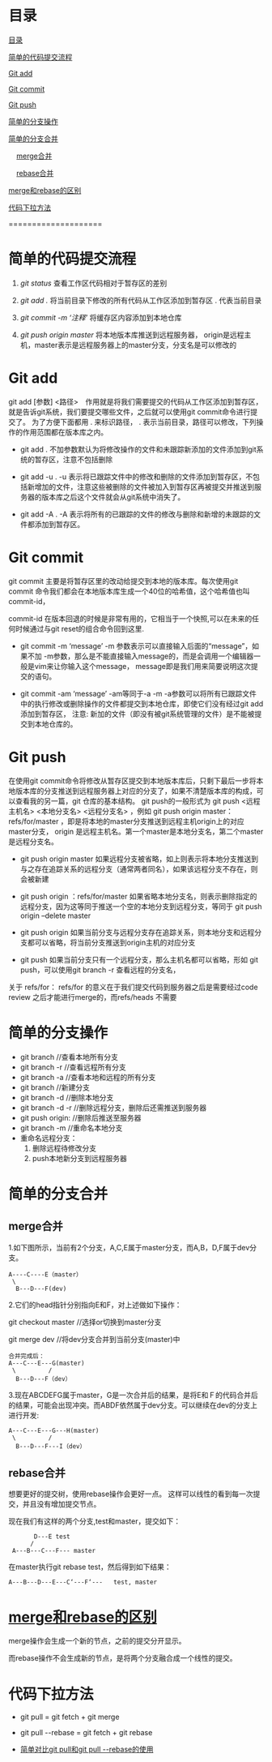 # 目录

[目录](#目录)

[简单的代码提交流程](#简单的代码提交流程)

[Git add](#git-add)

[Git commit](#git-commit)

[Git push](#git-push)

[简单的分支操作](#简单的分支操作)

[简单的分支合并](#简单的分支合并)

&nbsp;&nbsp;&nbsp;&nbsp;[merge合并](#merge合并)

&nbsp;&nbsp;&nbsp;&nbsp;[rebase合并](#rebase合并)

[merge和rebase的区别](#)

[代码下拉方法](#代码下拉方法)

====================

# 简单的代码提交流程
1. _git status_ 查看工作区代码相对于暂存区的差别

2. _git add ._ 将当前目录下修改的所有代码从工作区添加到暂存区 . 代表当前目录

3. _git commit -m ‘注释’_ 将缓存区内容添加到本地仓库

4. _git push origin master_ 将本地版本库推送到远程服务器，
origin是远程主机，master表示是远程服务器上的master分支，分支名是可以修改的

# Git add
git add [参数] <路径>　作用就是将我们需要提交的代码从工作区添加到暂存区，就是告诉git系统，我们要提交哪些文件，之后就可以使用git commit命令进行提交了。 
为了方便下面都用 . 来标识路径， . 表示当前目录，路径可以修改，下列操作的作用范围都在版本库之内。

- git add . 
不加参数默认为将修改操作的文件和未跟踪新添加的文件添加到git系统的暂存区，注意不包括删除

- git add -u . 
-u 表示将已跟踪文件中的修改和删除的文件添加到暂存区，不包括新增加的文件，注意这些被删除的文件被加入到暂存区再被提交并推送到服务器的版本库之后这个文件就会从git系统中消失了。

- git add -A . 
-A 表示将所有的已跟踪的文件的修改与删除和新增的未跟踪的文件都添加到暂存区。

# Git commit
git commit 主要是将暂存区里的改动给提交到本地的版本库。每次使用git commit 命令我们都会在本地版本库生成一个40位的哈希值，这个哈希值也叫commit-id， 

commit-id 在版本回退的时候是非常有用的，它相当于一个快照,可以在未来的任何时候通过与git reset的组合命令回到这里.

- git commit -m ‘message’ 
-m 参数表示可以直接输入后面的“message”，如果不加 -m参数，那么是不能直接输入message的，而是会调用一个编辑器一般是vim来让你输入这个message， 
message即是我们用来简要说明这次提交的语句。

- git commit -am ‘message’ -am等同于-a -m 
-a参数可以将所有已跟踪文件中的执行修改或删除操作的文件都提交到本地仓库，即使它们没有经过git add添加到暂存区， 
注意: 新加的文件（即没有被git系统管理的文件）是不能被提交到本地仓库的。

# Git push
在使用git commit命令将修改从暂存区提交到本地版本库后，只剩下最后一步将本地版本库的分支推送到远程服务器上对应的分支了，如果不清楚版本库的构成，可以查看我的另一篇，git 仓库的基本结构。 
git push的一般形式为 git push <远程主机名> <本地分支名> <远程分支名> ，例如 git push origin master：refs/for/master ，即是将本地的master分支推送到远程主机origin上的对应master分支， origin 是远程主机名。第一个master是本地分支名，第二个master是远程分支名。

- git push origin master 
如果远程分支被省略，如上则表示将本地分支推送到与之存在追踪关系的远程分支（通常两者同名），如果该远程分支不存在，则会被新建

- git push origin ：refs/for/master 
如果省略本地分支名，则表示删除指定的远程分支，因为这等同于推送一个空的本地分支到远程分支，等同于 git push origin –delete master

- git push origin 
如果当前分支与远程分支存在追踪关系，则本地分支和远程分支都可以省略，将当前分支推送到origin主机的对应分支

- git push 
如果当前分支只有一个远程分支，那么主机名都可以省略，形如 git push，可以使用git branch -r 查看远程的分支名，

关于 refs/for： refs/for 的意义在于我们提交代码到服务器之后是需要经过code review 之后才能进行merge的，而refs/heads 不需要

# 简单的分支操作
- git branch //查看本地所有分支 
- git branch -r //查看远程所有分支
- git branch -a //查看本地和远程的所有分支
- git branch <branchname> //新建分支
- git branch -d <branchname> //删除本地分支
- git branch -d -r <branchname> //删除远程分支，删除后还需推送到服务器
- git push origin:<branchname>  //删除后推送至服务器
- git branch -m <oldbranch> <newbranch> //重命名本地分支
- 重命名远程分支：
    1. 删除远程待修改分支
    2. push本地新分支到远程服务器


# 简单的分支合并
## merge合并
1.如下图所示，当前有2个分支，A,C,E属于master分支，而A,B，D,F属于dev分支。
```
A----C----E（master）
 \
  B---D---F(dev)
```
2.它们的head指针分别指向E和F，对上述做如下操作：

git checkout master  //选择or切换到master分支

git merge dev        //将dev分支合并到当前分支(master)中
```
合并完成后：
A---C---E---G(master)
 \         /
  B---D---F（dev）
```
3.现在ABCDEFG属于master，G是一次合并后的结果，是将E和Ｆ的代码合并后的结果，可能会出现冲突。而ABDF依然属于dev分支。可以继续在dev的分支上进行开发:
```
A---C---E---G---H(master)
 \         /
  B---D---F---I（dev）
```

## rebase合并
想要更好的提交树，使用rebase操作会更好一点。
这样可以线性的看到每一次提交，并且没有增加提交节点。

现在我们有这样的两个分支,test和master，提交如下：
```
       D---E test
      /
 A---B---C---F--- master
```
在master执行git rebase test，然后得到如下结果：
```
A---B---D---E---C‘---F‘---   test, master
```

# [merge和rebase的区别](https://www.jianshu.com/p/dc367c8dca8e)
merge操作会生成一个新的节点，之前的提交分开显示。

而rebase操作不会生成新的节点，是将两个分支融合成一个线性的提交。

# 代码下拉方法
- git pull = git fetch + git merge

- git pull --rebase = git fetch + git rebase

- [简单对比git pull和git pull --rebase的使用](https://www.cnblogs.com/kevingrace/p/5896706.html)